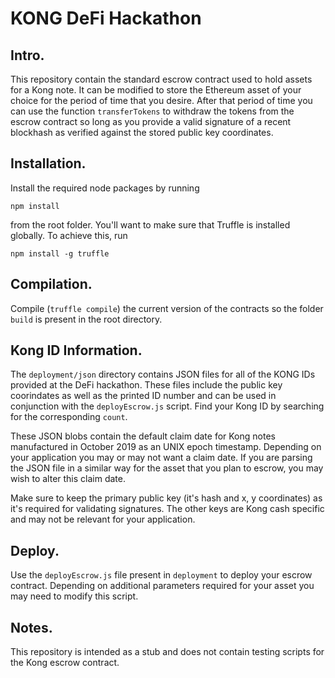 # KONG DeFi Hackathon

## Intro.

This repository contain the standard escrow contract used to hold assets for a Kong note. It can be modified to store the Ethereum asset of your choice for the period of time that you desire. After that period of time you can use the function `transferTokens` to withdraw the tokens from the escrow contract so long as you provide a valid signature of a recent blockhash as verified against the stored public key coordinates.

## Installation.

Install the required node packages by running

    npm install

from the root folder. You'll want to make sure that Truffle is installed globally. To achieve this, run

    npm install -g truffle

## Compilation.

Compile (`truffle compile`) the current version of the contracts so the folder `build` is present in the root directory.

## Kong ID Information.

The `deployment/json` directory contains JSON files for all of the KONG IDs provided at the DeFi hackathon. These files include the public key coorindates as well as the printed ID number and can be used in conjunction with the `deployEscrow.js` script. Find your Kong ID by searching for the corresponding `count`.

These JSON blobs contain the default claim date for Kong notes manufactured in October 2019 as an UNIX epoch timestamp. Depending on your application you may or may not want a claim date. If you are parsing the JSON file in a similar way for the asset that you plan to escrow, you may wish to alter this claim date.

Make sure to keep the primary public key (it's hash and x, y coordinates) as it's required for validating signatures. The other keys are Kong cash specific and may not be relevant for your application.

## Deploy.

Use the `deployEscrow.js` file present in `deployment` to deploy your escrow contract. Depending on additional parameters required for your asset you may need to modify this script.

## Notes.

This repository is intended as a stub and does not contain testing scripts for the Kong escrow contract.